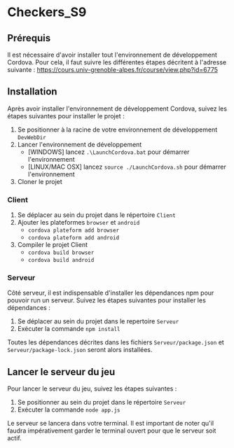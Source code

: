 # Checkers_S9

## Prérequis

Il est nécessaire d'avoir installer tout l'environnement de développement Cordova.
Pour cela, il faut suivre les différentes étapes décritent à l'adresse suivante : https://cours.univ-grenoble-alpes.fr/course/view.php?id=6775

## Installation

Après avoir installer l'environnement de développement Cordova, suivez les étapes suivantes pour installer le projet :

1. Se positionner à la racine de votre environnement de développement `DevWebDir`
2. Lancer l'environnement de développement
   - [WINDOWS] lancez `.\LaunchCordova.bat` pour démarrer l'environnement
   - [LINUX/MAC OSX] lancez `source ./LaunchCordova.sh` pour démarrer l'environnement
3. Cloner le projet

### Client

1. Se déplacer au sein du projet dans le répertoire `Client`
2. Ajouter les plateformes `browser` et `android`
   - `cordova plateform add browser`
   - `cordova plateform add android`
3. Compiler le projet Client
   - `cordova build browser`
   - `cordova build android`

### Serveur

Côté serveur, il est indispensable d'installer les dépendances npm pour pouvoir run un serveur. Suivez les étapes suivantes pour installer les dépendances : 

1. Se déplacer au sein du projet dans le repertoire `Serveur`
2. Exécuter la commande `npm install`

Toutes les dépendances décrites dans les fichiers `Serveur/package.json` et `Serveur/package-lock.json` seront alors installées.

## Lancer le serveur du jeu

Pour lancer le serveur du jeu, suivez les étapes suivantes :

1. Se positionner au sein du projet dans le répertoire `Serveur`
2. Exécuter la commande `node app.js`

Le serveur se lancera dans votre terminal. Il est important de noter qu'il faudra impérativement garder le terminal ouvert pour que le serveur soit actif.